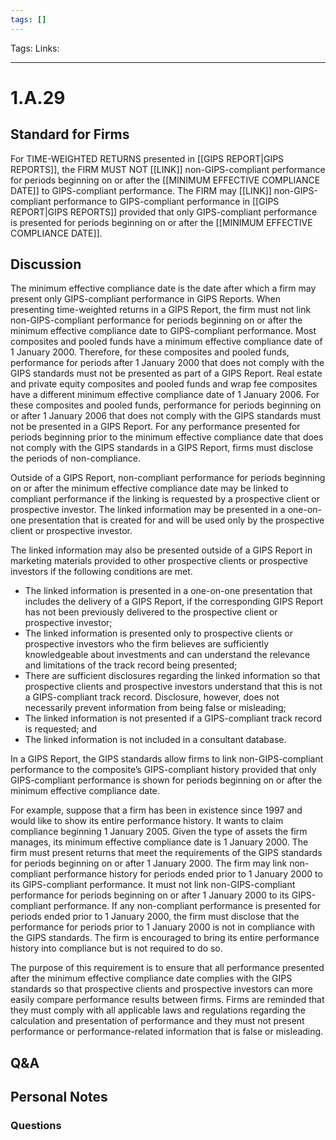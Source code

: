 ```yaml
---
tags: []
---
```

Tags:
Links: 
___
# 1.A.29
## Standard for Firms
For TIME-WEIGHTED RETURNS presented in [[GIPS REPORT|GIPS REPORTS]], the FIRM MUST NOT [[LINK]] non-GIPS-compliant performance for periods beginning on or after the [[MINIMUM EFFECTIVE COMPLIANCE DATE]] to GIPS-compliant performance. The FIRM may [[LINK]] non-GIPS-compliant performance to GIPS-compliant performance in [[GIPS REPORT|GIPS REPORTS]] provided that only GIPS-compliant performance is presented for periods beginning on or after the [[MINIMUM EFFECTIVE COMPLIANCE DATE]].
## Discussion
The minimum effective compliance date is the date after which a firm may present only GIPS-compliant performance in GIPS Reports. When presenting time-weighted returns in a GIPS Report, the firm must not link non-GIPS-compliant performance for periods beginning on or after the minimum effective compliance date to GIPS-compliant performance. Most composites and pooled funds have a minimum effective compliance date of 1 January 2000. Therefore, for these composites and pooled funds, performance for periods after 1 January 2000 that does not comply with the GIPS standards must not be presented as part of a GIPS Report. Real estate and private equity composites and pooled funds and wrap fee composites have a different minimum effective compliance date of 1 January 2006. For these composites and pooled funds, performance for periods beginning on or after 1 January 2006 that does not comply with the GIPS standards must not be presented in a GIPS Report. For any performance presented for periods beginning prior to the minimum effective compliance date that does not comply with the GIPS standards in a GIPS Report, firms must disclose the periods of non-compliance.

Outside of a GIPS Report, non-compliant performance for periods beginning on or after the minimum effective compliance date may be linked to compliant performance if the linking is requested by a prospective client or prospective investor. The linked information may be presented in a one-on-one presentation that is created for and will be used only by the prospective client or prospective investor.

The linked information may also be presented outside of a GIPS Report in marketing materials provided to other prospective clients or prospective investors if the following conditions are met.
- The linked information is presented in a one-on-one presentation that includes the delivery of a GIPS Report, if the corresponding GIPS Report has not been previously delivered to the prospective client or prospective investor;
- The linked information is presented only to prospective clients or prospective investors who the firm believes are sufficiently knowledgeable about investments and can understand the relevance and limitations of the track record being presented;
- There are sufficient disclosures regarding the linked information so that prospective clients and prospective investors understand that this is not a GIPS-compliant track record. Disclosure, however, does not necessarily prevent information from being false or misleading;
- The linked information is not presented if a GIPS-compliant track record is requested; and
- The linked information is not included in a consultant database.

In a GIPS Report, the GIPS standards allow firms to link non-GIPS-compliant performance to the composite’s GIPS-compliant history provided that only GIPS-compliant performance is shown for periods beginning on or after the minimum effective compliance date.

For example, suppose that a firm has been in existence since 1997 and would like to show its entire performance history. It wants to claim compliance beginning 1 January 2005. Given the type of assets the firm manages, its minimum effective compliance date is 1 January 2000. The firm must present returns that meet the requirements of the GIPS standards for periods beginning on or after 1 January 2000. The firm may link non-compliant performance history for periods ended prior to 1 January 2000 to its GIPS-compliant performance. It must not link non-GIPS-compliant performance for periods beginning on or after 1 January 2000 to its GIPS-compliant performance. If any non-compliant performance is presented for periods ended prior to 1 January 2000, the firm must disclose that the performance for periods prior to 1 January 2000 is not in compliance with the GIPS standards. The firm is encouraged to bring its entire performance history into compliance but is not required to do so.

The purpose of this requirement is to ensure that all performance presented after the minimum effective compliance date complies with the GIPS standards so that prospective clients and prospective investors can more easily compare performance results between firms. Firms are reminded that they must comply with all applicable laws and regulations regarding the calculation and presentation of performance and they must not present performance or performance-related information that is false or misleading.
## Q&A

## Personal Notes

### Questions